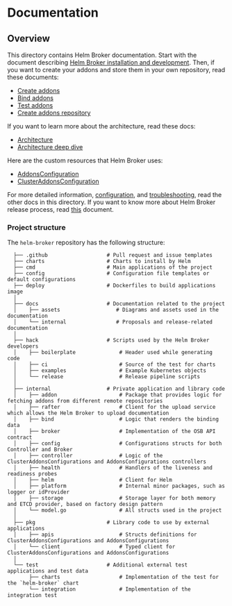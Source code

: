 # Documentation

## Overview

This directory contains Helm Broker documentation. Start with the document describing [Helm Broker installation and development](./01-installation.md). Then, if you want to create your addons and store them in your own repository, read these documents:
  - [Create addons](./04-create-addons.md)
  - [Bind addons](./05-bind-addons.md)
  - [Test addons](./06-test-addons.md)
  - [Create addons repository](./07-create-addons-repo.md)

If you want to learn more about the architecture, read these docs:
  - [Architecture](./02-architecture.md)
  - [Architecture deep dive](./03-architecture-deep-dive.md)

Here are the custom resources that Helm Broker uses:
  - [AddonsConfiguration](./13-cr-addonsconfiguration.md)
  - [ClusterAddonsConfiguration](./14-cr-clusteraddonsconfiguration.md)

For more detailed information, [configuration](./12-configuration.md), and [troubleshooting](./15-troubleshooting.md), read the other docs in this directory. If you want to know more about Helm Broker release process, read [this](./release/hb-release.md) document.


### Project structure

The `helm-broker` repository has the following structure:

```
  ├── .github                   # Pull request and issue templates    
  ├── charts                    # Charts to install by Helm
  ├── cmd                       # Main applications of the project                                     
  ├── config                    # Configuration file templates or default configurations
  ├── deploy                    # Dockerfiles to build applications image
  │
  ├── docs                      # Documentation related to the project
  │    ├── assets                  # Diagrams and assets used in the documentation
  │    └── internal                # Proposals and release-related documentation
  │
  ├── hack                      # Scripts used by the Helm Broker developers
  │    ├── boilerplate              # Header used while generating code
  │    ├── ci                       # Source of the test for charts
  │    ├── examples                 # Example Kubernetes objects  
  │    └── release                  # Release pipeline scripts
  │
  ├── internal                  # Private application and library code
  │    ├── addon                    # Package that provides logic for fetching addons from different remote repositories
  │    ├── rafter                   # Client for the upload service which allows the Helm Broker to upload documentation
  │    ├── bind                     # Logic that renders the binding data
  │    ├── broker                   # Implementation of the OSB API contract
  │    ├── config                   # Configurations structs for both Controller and Broker
  │    ├── controller               # Logic of the ClusterAddonsConfigurations and AddonsConfigurations controllers
  │    ├── health                   # Handlers of the liveness and readiness probes
  │    ├── helm                     # Client for Helm
  │    ├── platform                 # Internal minor packages, such as logger or idProvider
  │    ├── storage                  # Storage layer for both memory and ETCD provider, based on factory design pattern
  │    └── model.go                 # All structs used in the project
  │
  ├── pkg                       # Library code to use by external applications
  │    ├── apis                     # Structs definitions for ClusterAddonsConfigurations and AddonsConfigurations
  │    └── client                   # Typed client for ClusterAddonsConfigurations and AddonsConfigurations
  │
  └── test                      # Additional external test applications and test data
       ├── charts                   # Implementation of the test for the `helm-broker` chart
       └── integration              # Implementation of the integration test
```
